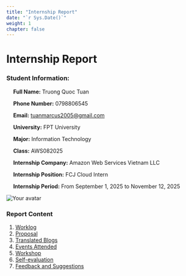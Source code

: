 ```yaml
---
title: "Internship Report"
date: "`r Sys.Date()`"
weight: 1
chapter: false
---
```


# Internship Report

### Student Information:
&emsp; **Full Name:** Truong Quoc Tuan

&emsp; **Phone Number:** 0798806545

&emsp; **Email:** tuanmarcus2005@gmail.com

&emsp; **University:** FPT University

&emsp; **Major:** Information Technology

&emsp; **Class:** AWS082025

&emsp; **Internship Company:** Amazon Web Services Vietnam LLC

&emsp; **Internship Position:** FCJ Cloud Intern

&emsp; **Internship Period:** From September 1, 2025 to November 12, 2025

![Your avatar](/images/avatar.png)

### Report Content

1.  [Worklog](1-Worklog/)
2.  [Proposal](2-Proposal/)
3.  [Translated Blogs](3-BlogsTranslated/)
4.  [Events Attended](4-EventParticipated/)
5.  [Workshop](5-Workshop/)
6.  [Self-evaluation](6-Self-evaluation/)
7.  [Feedback and Suggestions](7-Feedback/)